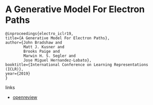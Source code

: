 # A Generative Model For Electron Paths

```
@inproceedings{electro_iclr19,    
title={A Generative Model For Electron Paths},    
author={John Bradshaw and
        Matt J. Kusner and
        Brooks Paige and
        Marwin H. S. Segler and
        Jose Miguel Hernandez-Lobato},    
booktitle={International Conference on Learning Representations (ICLR)},    
year={2019}   
}
```

links
- [openreview](https://openreview.net/forum?id=r1x4BnCqKX)
